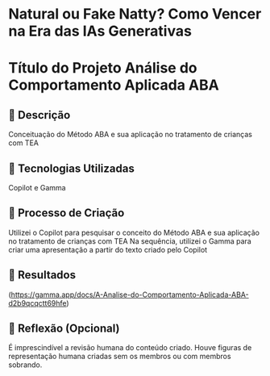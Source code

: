 # Natural ou Fake Natty? Como Vencer na Era das IAs Generativas

# Título do Projeto Análise do Comportamento Aplicada ABA

## 📒 Descrição
Conceituação do Método ABA e sua aplicação no tratamento de crianças com TEA

## 🤖 Tecnologias Utilizadas
Copilot  e Gamma 

## 🧐 Processo de Criação
Utilizei o Copilot para pesquisar o conceito do Método ABA e sua aplicação no tratamento de crianças com TEA
Na sequência, utilizei o Gamma para criar uma apresentação a partir do texto criado pelo Copilot

## 🚀 Resultados
(https://gamma.app/docs/A-Analise-do-Comportamento-Aplicada-ABA-d2b9qcqctt69hfe)

## 💭 Reflexão (Opcional)
É imprescindível a revisão humana do conteúdo criado. Houve figuras de representação humana criadas sem os membros ou com membros sobrando.
